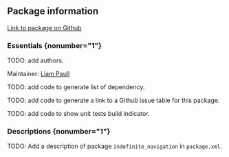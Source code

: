<div id='indefinite_navigation-autogenerated' markdown='1'>


<!-- do not edit this file, autogenerated -->

## Package information 

[Link to package on Github](github:org=duckietown,repo=Software,path=20-indefinite-navigation/indefinite_navigation,branch=master)

### Essentials {nonumber="1"}

TODO: add authors.

Maintainer: [Liam Paull](mailto:paull@mit.edu)

TODO: add code to generate list of dependency.

TODO: add code to generate a link to a Github issue table for this package.

TODO: add code to show unit tests build indicator.

### Descriptions {nonumber="1"}

TODO: Add a description of package `indefinite_navigation` in `package.xml`.



</div>

